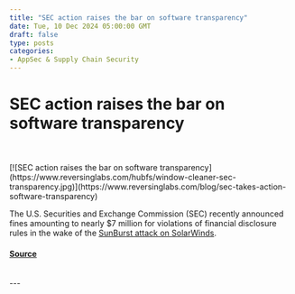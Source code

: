 ```yaml
---
title: "SEC action raises the bar on software transparency"
date: Tue, 10 Dec 2024 05:00:00 GMT
draft: false
type: posts
categories: 
- AppSec & Supply Chain Security
---
```

# SEC action raises the bar on software transparency

<br/>

<br/>
[![SEC action raises the bar on software transparency](https://www.reversinglabs.com/hubfs/window-cleaner-sec-transparency.jpg)](https://www.reversinglabs.com/blog/sec-takes-action-software-transparency)

The U.S. Securities and Exchange Commission (SEC) recently announced fines amounting to nearly $7 million for violations of financial disclosure rules in the wake of the [SunBurst attack on SolarWinds](https://www.reversinglabs.com/blog/sunburst-the-next-level-of-stealth).

#### [Source](https://www.reversinglabs.com/blog/sec-takes-action-software-transparency)

<br/>
---
